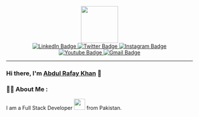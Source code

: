 <div id="header" align="center">
  <img src="https://media.giphy.com/media/M9gbBd9nbDrOTu1Mqx/giphy.gif" width="100"/>
</div>
<div class="badges" align="center">
  <a href="https://linkedin.com/in/abdul-rafay-khan-88aa0b24a" target="_blank">
    <img src="https://img.shields.io/badge/-Linkedin-0077B5?style=for-the-badge&logo=linkedin&logoColor=white" alt="LinkedIn Badge"/>
  </a>
  <a href="your-twitter-URL" target="_blank">
    <img src="https://img.shields.io/badge/-Twitter-1DA1F2?style=for-the-badge&logo=X&logoColor=white" alt="Twitter Badge"/>
  </a>
  <a href="https://www.instagram.com/abdul_rafay_khan_o_o/" target="_blank">
    <img src="https://img.shields.io/badge/-Instagram-E1306C?style=for-the-badge&logo=instagram&logoColor=white" alt="Instagram Badge"/>
  </a>
  <br>
  <a href="" target="_blank">
    <img src="https://img.shields.io/badge/-Youtube-FF0000?style=for-the-badge&logo=Youtube&logoColor=white" alt="Youtube Badge"/>
  </a>
  <a href="mailto:rafaykhan0000@gmail.com" target="_blank">
    <img src="https://img.shields.io/badge/-Gmail-D93025?style=for-the-badge&logo=Gmail&logoColor=white" alt="Gmail Badge"/>
  </a>
</div>

---

### Hi there, I'm [Abdul Rafay Khan](https://abdulrafaykhan.rf.gd) 👋

### 👨‍💻 About Me :

I am a Full Stack Developer <img src="https://media.giphy.com/media/WUlplcMpOCEmTGBtBW/giphy.gif" width="30"> from Pakistan.




